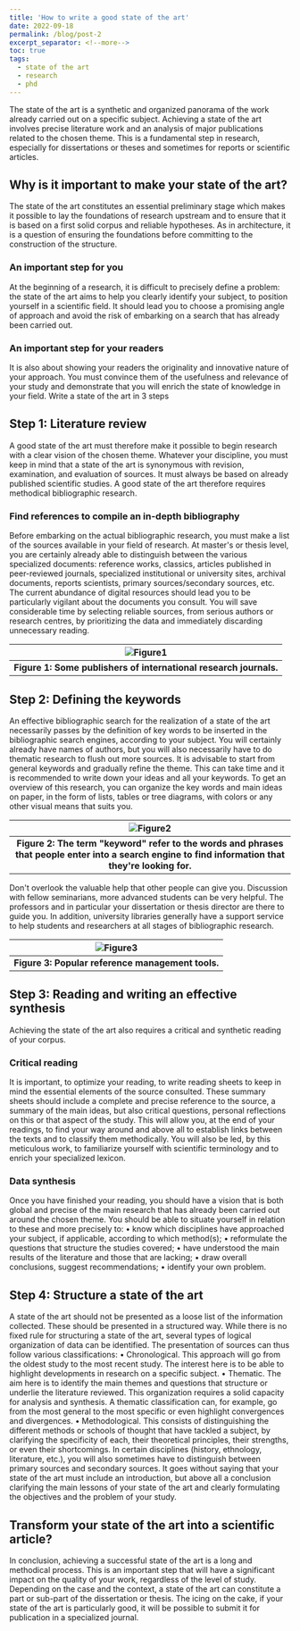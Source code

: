 ```yaml
---
title: 'How to write a good state of the art'
date: 2022-09-18
permalink: /blog/post-2
excerpt_separator: <!--more-->
toc: true
tags:
  - state of the art
  - research
  - phd
---
```


The state of the art is a synthetic and organized panorama of the work already carried out on a specific subject. Achieving a state of the art involves precise literature work and an analysis of major publications related to the chosen theme.
This is a fundamental step in research, especially for dissertations or theses and sometimes for reports or scientific articles. 
<!--more-->
## Why is it important to make your state of the art?
The state of the art constitutes an essential preliminary stage which makes it possible to lay the foundations of research upstream and to ensure that it is based on a first solid corpus and reliable hypotheses. As in architecture, it is a question of ensuring the foundations before committing to the construction of the structure.
### An important step for you
At the beginning of a research, it is difficult to precisely define a problem: the state of the art aims to help you clearly identify your subject, to position yourself in a scientific field. It should lead you to choose a promising angle of approach and avoid the risk of embarking on a search that has already been carried out.
### An important step for your readers
It is also about showing your readers the originality and innovative nature of your approach. You must convince them of the usefulness and relevance of your study and demonstrate that you will enrich the state of knowledge in your field.
Write a state of the art in 3 steps
## Step 1: Literature review
A good state of the art must therefore make it possible to begin research with a clear vision of the chosen theme. Whatever your discipline, you must keep in mind that a state of the art is synonymous with revision, examination, and evaluation of sources. It must always be based on already published scientific studies. A good state of the art therefore requires methodical bibliographic research.
### Find references to compile an in-depth bibliography
Before embarking on the actual bibliographic research, you must make a list of the sources available in your field of research. At master's or thesis level, you are certainly already able to distinguish between the various specialized documents: reference works, classics, articles published in peer-reviewed journals, specialized institutional or university sites, archival documents, reports scientists, primary sources/secondary sources, etc.
The current abundance of digital resources should lead you to be particularly vigilant about the documents you consult. You will save considerable time by selecting reliable sources, from serious authors or research centres, by prioritizing the data and immediately discarding unnecessary reading.

| ![Figure1](https://raw.githubusercontent.com/yboulaamane/yboulaamane.github.io/master/_blog/3post-1.png ) |
|:--:|
| <b>Figure 1: Some publishers of international research journals.</b> |

## Step 2: Defining the keywords
An effective bibliographic search for the realization of a state of the art necessarily passes by the definition of key words to be inserted in the bibliographic search engines, according to your subject. You will certainly already have names of authors, but you will also necessarily have to do thematic research to flush out more sources.
It is advisable to start from general keywords and gradually refine the theme. This can take time and it is recommended to write down your ideas and all your keywords. To get an overview of this research, you can organize the key words and main ideas on paper, in the form of lists, tables or tree diagrams, with colors or any other visual means that suits you.

| ![Figure2](https://raw.githubusercontent.com/yboulaamane/yboulaamane.github.io/master/_blog/3post-2.png ) |
|:--:|
| <b>Figure 2: The term "keyword" refer to the words and phrases that people enter into a search engine to find information that they're looking for.</b> |

Don't overlook the valuable help that other people can give you. Discussion with fellow seminarians, more advanced students can be very helpful. The professors and in particular your dissertation or thesis director are there to guide you. In addition, university libraries generally have a support service to help students and researchers at all stages of bibliographic research.

| ![Figure3](https://raw.githubusercontent.com/yboulaamane/yboulaamane.github.io/master/_blog/3post-3.png ) |
|:--:|
| <b>Figure 3: Popular reference management tools.</b> |

## Step 3: Reading and writing an effective synthesis
Achieving the state of the art also requires a critical and synthetic reading of your corpus.
### Critical reading
It is important, to optimize your reading, to write reading sheets to keep in mind the essential elements of the source consulted. These summary sheets should include a complete and precise reference to the source, a summary of the main ideas, but also critical questions, personal reflections on this or that aspect of the study. This will allow you, at the end of your readings, to find your way around and above all to establish links between the texts and to classify them methodically. You will also be led, by this meticulous work, to familiarize yourself with scientific terminology and to enrich your specialized lexicon.
### Data synthesis
Once you have finished your reading, you should have a vision that is both global and precise of the main research that has already been carried out around the chosen theme. You should be able to situate yourself in relation to these and more precisely to:
•	know which disciplines have approached your subject, if applicable, according to which method(s);
•	reformulate the questions that structure the studies covered;
•	have understood the main results of the literature and those that are lacking;
•	draw overall conclusions, suggest recommendations;
•	identify your own problem.
## Step 4: Structure a state of the art
A state of the art should not be presented as a loose list of the information collected. These should be presented in a structured way. While there is no fixed rule for structuring a state of the art, several types of logical organization of data can be identified.
The presentation of sources can thus follow various classifications:
•	Chronological. This approach will go from the oldest study to the most recent study. The interest here is to be able to highlight developments in research on a specific subject.
•	Thematic. The aim here is to identify the main themes and questions that structure or underlie the literature reviewed. This organization requires a solid capacity for analysis and synthesis. A thematic classification can, for example, go from the most general to the most specific or even highlight convergences and divergences.
•	Methodological. This consists of distinguishing the different methods or schools of thought that have tackled a subject, by clarifying the specificity of each, their theoretical principles, their strengths, or even their shortcomings.
In certain disciplines (history, ethnology, literature, etc.), you will also sometimes have to distinguish between primary sources and secondary sources.
It goes without saying that your state of the art must include an introduction, but above all a conclusion clarifying the main lessons of your state of the art and clearly formulating the objectives and the problem of your study.
## Transform your state of the art into a scientific article?
In conclusion, achieving a successful state of the art is a long and methodical process. This is an important step that will have a significant impact on the quality of your work, regardless of the level of study. Depending on the case and the context, a state of the art can constitute a part or sub-part of the dissertation or thesis. The icing on the cake, if your state of the art is particularly good, it will be possible to submit it for publication in a specialized journal.
